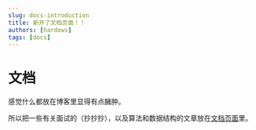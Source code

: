 ```yaml
---
slug: docs-introduction
title: 新开了文档页面！！
authors: [hardews]
tags: [docs]
---
```




# 文档

感觉什么都放在博客里显得有点臃肿。

所以把一些有关面试的（抄抄抄），以及算法和数据结构的文章放在[文档页面](hardews.cn/docs)里。
